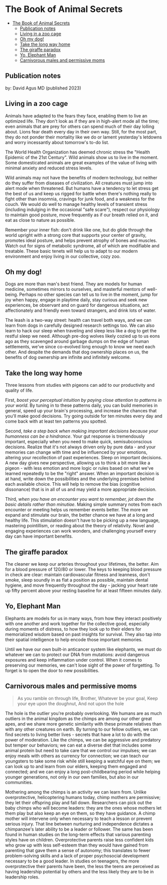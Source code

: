 # The Book of Animal Secrets

- [The Book of Animal Secrets](#the-book-of-animal-secrets)
  - [Publication notes](#publication-notes)
  - [Living in a zoo cage](#living-in-a-zoo-cage)
  - [Oh my dog!](#oh-my-dog)
  - [Take the long way home](#take-the-long-way-home)
  - [The giraffe paradox](#the-giraffe-paradox)
  - [Yo, Elephant Man](#yo-elephant-man)
  - [Carnivorous males and permissive moms](#carnivorous-males-and-permissive-moms)

## Publication notes

by: David Agus MD (published 2023)

## Living in a zoo cage

Animals have adapted to the fears they face, enabling them to live an optimized life. They don't look as if they are in high-alert mode all the time; even animals that are prey for others can spend much of their day lolling about. Lions fear death every day in their own way. Still, for the most part, they do not ponder their mortality like we do or lament yesterday's letdowns and worry incessantly about tomorrow's to-do list.

The World Health Organization has deemed chronic stress the "Health Epidemic of the 21st Century". Wild animals show us to live in the moment. Some domesticated animals are great examples of the value of living with minimal anxiety and reduced stress levels.

Wild animals may not have the benefits of modern technology, but neither do they suffer from diseases of civilization. All creatures must jump into alert mode when threatened. But humans have a tendency to let stress get the best of us and keep us rigged for battle when there's nothing really to fight other than insomnia, cravings for junk food, and a weakness for the couch. We would do well to manage healthy levels of transient stress (including indulging in the occasional "safe scare"), respect our physiology to maintain good posture, move frequently as if our breath relied on it, and eat as close to nature as possible.

Remember your inner fish: don't drink like one, but do glide through the world upright with a strong core that supports your center of gravity, promotes ideal posture, and helps prevent atrophy of bones and muscles. Watch out for signs of metabolic syndrome, all of which are modifiable and treatable. These basic tenets will help us to adapt to our modern environment and enjoy living in our collective, cozy zoo.

## Oh my dog!

Dogs are more than man's best friend. They are models for human medicine, sometimes mirrors to ourselves, and masterful mentors of well-being. Perhaps no other species can tell us to live in the moment, jump for joy when happy, engage in playtime daily, stay curious and seek new experiences, be observant and on guard for dangerous situations, act affectionately and friendly even toward strangers, and drink lots of water.

The leash is a two-way street: health can travel both ways, and we can learn from dogs in carefully designed research settings too. We can also learn to hack our sleep when traveling and sleep less like a dog to get the restful sleep we need. Although pre-dog wolves likely cozied up to us eons ago as they scavenged around garbage dumps on the edge of human settlements, we've since co-evolved long enough to know we need each other. And despite the demands that dog ownership places on us, the benefits of dog ownership are infinite and infinitely welcome.

## Take the long way home

Three lessons from studies with pigeons can add to our productivity and quality of life.

First, _boost your perceptual intuition by paying close attention to patterns in your world_. By tuning in to these patterns daily, you can build memories in general, speed up your brain's processing, and increase the chances that you'll make good decisions. Try going outside for ten minutes every day and come back with at least ten patterns you spotted.

Second, _take a step back when making important decisions because your humanness can be a hindrance_. Your gut response is tremendously important, especially when you need to make quick, semisubconscious decisions. Realize that it's not always driven only by pure data - and your memories can change with time and be influenced by your emotions, altering your recollection of past experiences. Sleep on important decisions. A new day gives new perspective, allowing us to think a bit more like a pigeon - with less emotion and more logic or rules based on what we've learned repeatedly to be the "right" answer. When an important decision is at hand, write down the possibilities and the underlying premises behind each available choice. This will help to remove the bias (cognitive dissonance) that is in all of us and may yield a more appropriate decision.

Third, _when you have an encounter you want to remember, jot down the basic details rather than minutiae_. Making simple summary notes from each encounter or meeting helps us remember events better. The more we expand and stimulate our brain, the better chance we have at a long and healthy life. This stimulation doesn't have to be picking up a new language, mastering pointillism, or reading about the theory of relativity. Novel and engaging experiences can work wonders, and challenging yourself every day can have important benefits.

## The giraffe paradox

The cleaner we keep our arteries throughout your lifetimes, the better. Aim for a blood pressure of 120/80 or lower. The keys to keeping blood pressure in check are clear: maintain cardiovascular fitness and leanness, don't smoke, sleep soundly in as flat a position as possible, maintain dental hygiene, and move frequently throughout the day - jacking your heart rate up fifty percent above your resting baseline for at least fifteen minutes daily.

## Yo, Elephant Man

Elephants are models for us in many ways, from how they interact positively with one another and work together for the collective good, especially during moments of distress, to how they look up to their elders for memorialized wisdom based on past insights for survival. They also tap into their spatial intelligence to help encode those important memories.

Until we have our own built-in anticancer system like elephants, we must do whatever we can to protect our DNA from mutations: avoid dangerous exposures and keep inflammation under control. When it comes to preserving our memories, we can't lose sight of the power of forgetting. To forget is to open the door to new possibilities.

## Carnivorous males and permissive moms

> As you ramble on through life, Brother,
> Whatever be your goal,
> Keep your eye upon the doughnut,
> And not upon the hole

The hole is the outlier you're probably overlooking. We humans are as much outliers in the animal kingdom as the chimps are among our other great apes, and we share more genetic similarity with these primate relatives than with any other creatures on earth. By turning to our fellow outliers, we can find secrets to living better lives - secrets that have a lot to do with the power of moderation. Like the chimps, we can be aggressive and predatory but temper our behaviors; we can eat a diverse diet that includes some animal protein but need to take care that we control our impulses; we can enjoy meals with others as currency for connection; we can teach our youngsters to take some risk while still keeping a watchful eye on them; we can look up to and learn from our elders, keeping them engaged and connected; and we can enjoy a long post-childbearing period while helping younger generations, not only in our own families, but also in our communities.

Mothering among the chimps is an activity we can learn from. Unlike overprotective, helicoptering humans today, chimp mothers are permissive; they let their offspring play and fall down. Researchers can pick out the baby chimps who will become leaders: they are the ones whose mothers let them play but also keep an eye on them, so they have guidance. A chimp mother will intervene only when necessary to teach a lesson or prevent serious injury. That line between nurturing and independence dictates a chimpanzee's later ability to be a leader or follower. The same has been found in human studies on the long-term effects that various parenting styles have on children. Overprotective parents raise less confident kids who grow up with less self-esteem than they would have gained from parenting that gave them a sense of autonomy; this translates to fewer problem-solving skills and a lack of proper psychosocial  development necessary to be a good leader. In studies on teenagers, the more overprotective their parents have been, the less the teens are perceived as having leadership potential by others and the less likely they are to be in leadership roles.
